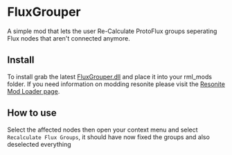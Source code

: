 # FluxGrouper
A simple mod that lets the user Re-Calculate ProtoFlux groups seperating Flux nodes that aren't connected anymore.

## Install
To install grab the latest [FluxGrouper.dll](https://github.com/LeCloutPanda/FluxGrouper/releases/latest/download/FluxGrouper.dll) and place it into your rml_mods folder. If you need information on modding resonite please visit the [Resonite Mod Loader page](https://github.com/resonite-modding-group/ResoniteModLoader). 

## How to use
Select the affected nodes then open your context menu and select ``Recalculate Flux Groups``, it should have now fixed the groups and also deselected everything

